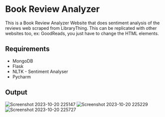# Book Review Analyzer
This is a Book Review Analyzer Website that does sentiment analysis of the reviews web scraped from LibraryThing. This can be replicated with other websites too, ex: GoodReads, you just have to change the HTML elements.

## Requirements
- MongoDB
- Flask
- NLTK - Sentiment Analyser
- Pycharm

## Output
![Screenshot 2023-10-20 225147](https://github.com/ellow0rld/Book-Review-Analysis/assets/116413038/b144699f-c00f-45c5-a9a7-5af81d2267c8)
![Screenshot 2023-10-20 225229](https://github.com/ellow0rld/Book-Review-Analysis/assets/116413038/c51fafef-a47e-4c65-b2d6-22ee116b81d4)
![Screenshot 2023-10-20 225727](https://github.com/ellow0rld/Book-Review-Analysis/assets/116413038/360cac04-0245-4c08-934b-cd443adb48a1)
